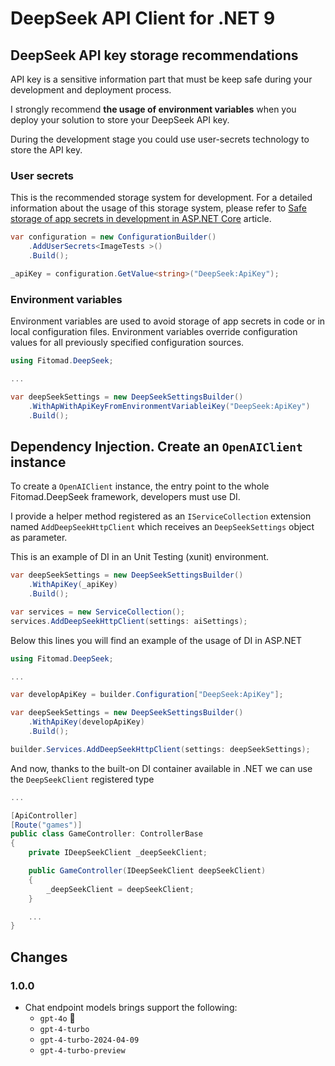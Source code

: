 # DeepSeek API Client for .NET 9


## DeepSeek API key storage recommendations

API key is a sensitive information part that must be keep safe during your development and deployment process.

I strongly recommend **the usage of environment variables** when you deploy your solution to store your DeepSeek API key.

During the development stage you could use user-secrets technology to store the API key.

### User secrets

This is the recommended storage system for development. For a detailed information about the usage of this storage system, please refer to [Safe storage of app secrets in development in ASP.NET Core](https://learn.microsoft.com/en-us/aspnet/core/security/app-secrets?view=aspnetcore-8.0&tabs=linux) article.

```cs
var configuration = new ConfigurationBuilder()
    .AddUserSecrets<ImageTests >()
    .Build();

_apiKey = configuration.GetValue<string>("DeepSeek:ApiKey");
```

### Environment variables

Environment variables are used to avoid storage of app secrets in code or in local configuration files. Environment variables override configuration values for all previously specified configuration sources.

```cs
using Fitomad.DeepSeek;

...

var deepSeekSettings = new DeepSeekSettingsBuilder()
    .WithApWithApiKeyFromEnvironmentVariableiKey("DeepSeek:ApiKey")
    .Build();
```

## Dependency Injection. Create an `OpenAIClient` instance

To create a `OpenAIClient` instance, the entry point to the whole Fitomad.DeepSeek framework, developers must use DI.

I provide a helper method registered as an `IServiceCollection` extension named `AddDeepSeekHttpClient` which receives an `DeepSeekSettings` object as parameter.

This is an example of DI in an Unit Testing (xunit) environment.

```cs
var deepSeekSettings = new DeepSeekSettingsBuilder()
    .WithApiKey(_apiKey)
    .Build();

var services = new ServiceCollection();
services.AddDeepSeekHttpClient(settings: aiSettings);
```

Below this lines you will find an example of the usage of DI in ASP.NET

```cs
using Fitomad.DeepSeek;

...

var developApiKey = builder.Configuration["DeepSeek:ApiKey"];

var deepSeekSettings = new DeepSeekSettingsBuilder()
    .WithApiKey(developApiKey)
    .Build();

builder.Services.AddDeepSeekHttpClient(settings: deepSeekSettings);
```

And now, thanks to the built-on DI container available in .NET we can use the `DeepSeekClient` registered type

```cs
...

[ApiController]
[Route("games")]
public class GameController: ControllerBase
{
    private IDeepSeekClient _deepSeekClient;

    public GameController(IDeepSeekClient deepSeekClient)
    {
        _deepSeekClient = deepSeekClient;
    }

    ...
}
```

## Changes

### 1.0.0

- Chat endpoint models brings support the following:
    - `gpt-4o` 🚀
    - `gpt-4-turbo`
    - `gpt-4-turbo-2024-04-09`
    - `gpt-4-turbo-preview`



